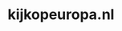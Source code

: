 ---
layout: post
title: "kijkopeuropa.nl"
internal_url: "/dutchgov/kijkopeuropa.nl.html"
subdomains_count: 7
all_subdomains_count: 7
urls_count: 7
ssl_rank: 0
http_rank: 52.857142857143
url_link: /data/kijkopeuropa.nl/urls.txt
all_subdomains_link: /data/kijkopeuropa.nl/all_subdomains.txt
subdomains_link: /data/kijkopeuropa.nl/subdomains.txt
categories: dutchgov
---